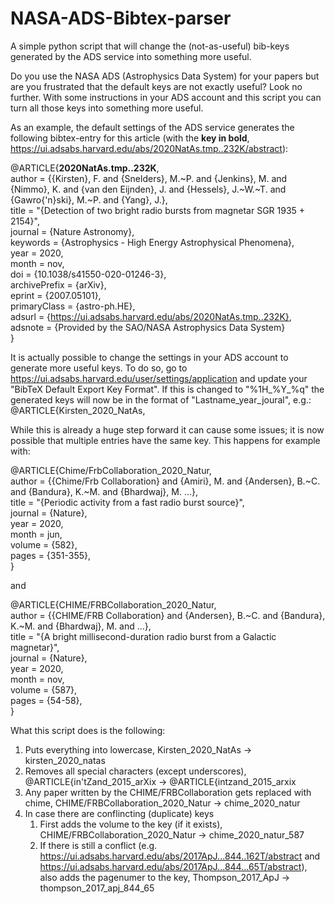 # NASA-ADS-Bibtex-parser
A simple python script that will change the (not-as-useful) bib-keys generated by the ADS service into something more useful. 

Do you use the NASA ADS (Astrophysics Data System) for your papers but are you frustrated that the default keys are not exactly useful? Look no further. With some instructions in your ADS account and this script you can turn all those keys into something more useful. 

As an example, the default settings of the ADS service generates the following bibtex-entry for this article (with the **key in bold**, https://ui.adsabs.harvard.edu/abs/2020NatAs.tmp..232K/abstract):  
  
@ARTICLE{**2020NatAs.tmp..232K**,  
       author = {{Kirsten}, F. and {Snelders}, M.~P. and {Jenkins}, M. and {Nimmo}, K. and {van den Eijnden}, J. and {Hessels}, J.~W.~T. and {Gawro{\'n}ski}, M.~P. and {Yang}, J.},  
        title = "{Detection of two bright radio bursts from magnetar SGR 1935 + 2154}",  
      journal = {Nature Astronomy},  
     keywords = {Astrophysics - High Energy Astrophysical Phenomena},  
         year = 2020,  
        month = nov,  
          doi = {10.1038/s41550-020-01246-3},  
archivePrefix = {arXiv},  
       eprint = {2007.05101},  
 primaryClass = {astro-ph.HE},  
       adsurl = {https://ui.adsabs.harvard.edu/abs/2020NatAs.tmp..232K},  
      adsnote = {Provided by the SAO/NASA Astrophysics Data System}  
}  


It is actually possible to change the settings in your ADS account to generate more useful keys. To do so, go to https://ui.adsabs.harvard.edu/user/settings/application and update your "BibTeX Default Export Key Format". If this is changed to "%1H_%Y_%q" the generated keys will now be in the format of "Lastname_year_joural", e.g.:  
@ARTICLE{Kirsten_2020_NatAs,

While this is already a huge step forward it can cause some issues; it is now possible that multiple entries have the same key. This happens for example with:  
  
@ARTICLE{Chime/FrbCollaboration_2020_Natur,  
       author = {{Chime/Frb Collaboration} and {Amiri}, M. and {Andersen}, B.~C. and {Bandura}, K.~M. and {Bhardwaj}, M. ...},  
        title = "{Periodic activity from a fast radio burst source}",  
      journal = {Nature},  
         year = 2020,  
        month = jun,  
       volume = {582},  
        pages = {351-355},  
}  

and  

@ARTICLE{CHIME/FRBCollaboration_2020_Natur,  
       author = {{CHIME/FRB Collaboration} and {Andersen}, B.~C. and {Bandura}, K.~M. and {Bhardwaj}, M. and ...},  
        title = "{A bright millisecond-duration radio burst from a Galactic magnetar}",  
      journal = {Nature},  
         year = 2020,  
        month = nov,  
       volume = {587},  
        pages = {54-58},  
}  


What this script does is the following:
1. Puts everything into lowercase, Kirsten_2020_NatAs -> kirsten_2020_natas
1. Removes all special characters (except underscores), @ARTICLE{in'tZand_2015_arXix -> @ARTICLE{intzand_2015_arxix 
1. Any paper written by the CHIME/FRBCollaboration gets replaced with chime, CHIME/FRBCollaboration_2020_Natur -> chime_2020_natur
1. In case there are conflincting (duplicate) keys
   1. First adds the volume to the key (if it exists), CHIME/FRBCollaboration_2020_Natur -> chime_2020_natur_587
   1. If there is still a conflict (e.g. https://ui.adsabs.harvard.edu/abs/2017ApJ...844..162T/abstract and https://ui.adsabs.harvard.edu/abs/2017ApJ...844...65T/abstract), also adds the pagenumer to the key, Thompson_2017_ApJ -> thompson_2017_apj_844_65
